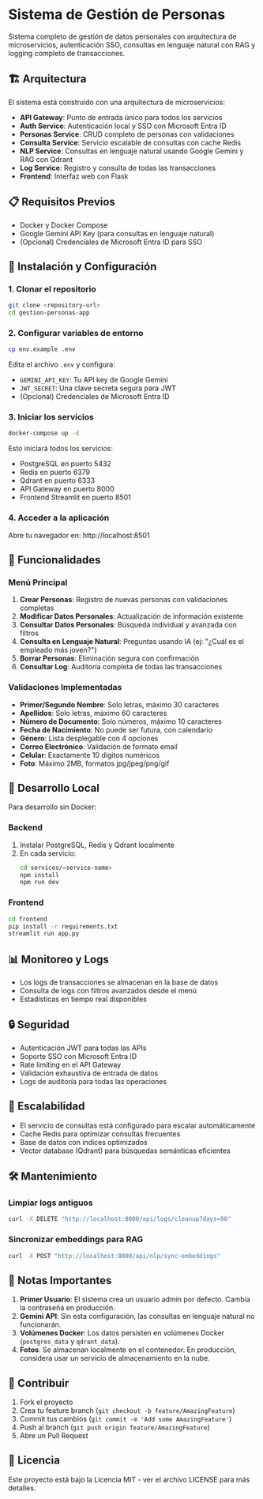 # Sistema de Gestión de Personas

Sistema completo de gestión de datos personales con arquitectura de microservicios, autenticación SSO, consultas en lenguaje natural con RAG y logging completo de transacciones.

## 🏗️ Arquitectura

El sistema está construido con una arquitectura de microservicios:

- **API Gateway**: Punto de entrada único para todos los servicios
- **Auth Service**: Autenticación local y SSO con Microsoft Entra ID
- **Personas Service**: CRUD completo de personas con validaciones
- **Consulta Service**: Servicio escalable de consultas con cache Redis
- **NLP Service**: Consultas en lenguaje natural usando Google Gemini y RAG con Qdrant
- **Log Service**: Registro y consulta de todas las transacciones
- **Frontend**: Interfaz web con Flask

## 📋 Requisitos Previos

- Docker y Docker Compose
- Google Gemini API Key (para consultas en lenguaje natural)
- (Opcional) Credenciales de Microsoft Entra ID para SSO

## 🚀 Instalación y Configuración

### 1. Clonar el repositorio

```bash
git clone <repository-url>
cd gestion-personas-app
```

### 2. Configurar variables de entorno

```bash
cp env.example .env
```

Edita el archivo `.env` y configura:
- `GEMINI_API_KEY`: Tu API key de Google Gemini
- `JWT_SECRET`: Una clave secreta segura para JWT
- (Opcional) Credenciales de Microsoft Entra ID

### 3. Iniciar los servicios

```bash
docker-compose up -d
```

Esto iniciará todos los servicios:
- PostgreSQL en puerto 5432
- Redis en puerto 6379
- Qdrant en puerto 6333
- API Gateway en puerto 8000
- Frontend Streamlit en puerto 8501

### 4. Acceder a la aplicación

Abre tu navegador en: http://localhost:8501

## 📱 Funcionalidades

### Menú Principal
1. **Crear Personas**: Registro de nuevas personas con validaciones completas
2. **Modificar Datos Personales**: Actualización de información existente
3. **Consultar Datos Personales**: Búsqueda individual y avanzada con filtros
4. **Consulta en Lenguaje Natural**: Preguntas usando IA (ej: "¿Cuál es el empleado más joven?")
5. **Borrar Personas**: Eliminación segura con confirmación
6. **Consultar Log**: Auditoría completa de todas las transacciones

### Validaciones Implementadas

- **Primer/Segundo Nombre**: Solo letras, máximo 30 caracteres
- **Apellidos**: Solo letras, máximo 60 caracteres
- **Número de Documento**: Solo números, máximo 10 caracteres
- **Fecha de Nacimiento**: No puede ser futura, con calendario
- **Género**: Lista desplegable con 4 opciones
- **Correo Electrónico**: Validación de formato email
- **Celular**: Exactamente 10 dígitos numéricos
- **Foto**: Máximo 2MB, formatos jpg/jpeg/png/gif

## 🔧 Desarrollo Local

Para desarrollo sin Docker:

### Backend

1. Instalar PostgreSQL, Redis y Qdrant localmente
2. En cada servicio:
   ```bash
   cd services/<service-name>
   npm install
   npm run dev
   ```

### Frontend

```bash
cd frontend
pip install -r requirements.txt
streamlit run app.py
```

## 📊 Monitoreo y Logs

- Los logs de transacciones se almacenan en la base de datos
- Consulta de logs con filtros avanzados desde el menú
- Estadísticas en tiempo real disponibles

## 🔒 Seguridad

- Autenticación JWT para todas las APIs
- Soporte SSO con Microsoft Entra ID
- Rate limiting en el API Gateway
- Validación exhaustiva de entrada de datos
- Logs de auditoría para todas las operaciones

## 🚦 Escalabilidad

- El servicio de consultas está configurado para escalar automáticamente
- Cache Redis para optimizar consultas frecuentes
- Base de datos con índices optimizados
- Vector database (Qdrant) para búsquedas semánticas eficientes

## 🛠️ Mantenimiento

### Limpiar logs antiguos

```bash
curl -X DELETE "http://localhost:8000/api/logs/cleanup?days=90"
```

### Sincronizar embeddings para RAG

```bash
curl -X POST "http://localhost:8000/api/nlp/sync-embeddings"
```

## 📝 Notas Importantes

1. **Primer Usuario**: El sistema crea un usuario admin por defecto. Cambia la contraseña en producción.
2. **Gemini API**: Sin esta configuración, las consultas en lenguaje natural no funcionarán.
3. **Volúmenes Docker**: Los datos persisten en volúmenes Docker (`postgres_data` y `qdrant_data`).
4. **Fotos**: Se almacenan localmente en el contenedor. En producción, considera usar un servicio de almacenamiento en la nube.

## 🤝 Contribuir

1. Fork el proyecto
2. Crea tu feature branch (`git checkout -b feature/AmazingFeature`)
3. Commit tus cambios (`git commit -m 'Add some AmazingFeature'`)
4. Push al branch (`git push origin feature/AmazingFeature`)
5. Abre un Pull Request

## 📄 Licencia

Este proyecto está bajo la Licencia MIT - ver el archivo LICENSE para más detalles.
